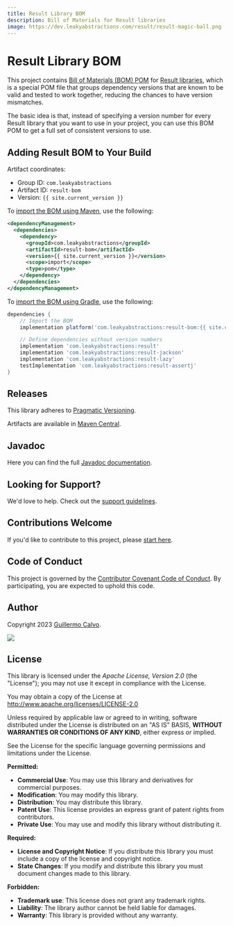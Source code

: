 ```yaml
---
title: Result Library BOM
description: Bill of Materials for Result libraries
image: https://dev.leakyabstractions.com/result/result-magic-ball.png
---
```


# Result Library BOM

This project contains [Bill of Materials (BOM) POM][BILL_OF_MATERIALS] for [Result libraries][RESULT_LIBRARY], which is
a special POM file that groups dependency versions that are known to be valid and tested to work together, reducing the
chances to have version mismatches.

The basic idea is that, instead of specifying a version number for every Result library that you want to use in your
project, you can use this BOM POM to get a full set of consistent versions to use.


## Adding Result BOM to Your Build

Artifact coordinates:

- Group ID: `com.leakyabstractions`
- Artifact ID: `result-bom`
- Version: `{{ site.current_version }}`

To [import the BOM using Maven][MAVEN_IMPORT_BOM], use the following:

```xml
<dependencyManagement>
  <dependencies>
    <dependency>
      <groupId>com.leakyabstractions</groupId>
      <artifactId>result-bom</artifactId>
      <version>{{ site.current_version }}</version>
      <scope>import</scope>
      <type>pom</type>
    </dependency>   
  </dependencies>
</dependencyManagement>
```

To [import the BOM using Gradle][GRADLE_IMPORT_BOM], use the following:

```gradle
dependencies {
    // Import the BOM
    implementation platform('com.leakyabstractions:result-bom:{{ site.current_version }}')

    // Define dependencies without version numbers
    implementation 'com.leakyabstractions:result'
    implementation 'com.leakyabstractions:result-jackson'
    implementation 'com.leakyabstractions:result-lazy'
    testImplementation 'com.leakyabstractions:result-assertj'
}
```


## Releases

This library adheres to [Pragmatic Versioning][PRAGVER].

Artifacts are available in [Maven Central][ARTIFACTS].


## Javadoc

Here you can find the full [Javadoc documentation][JAVADOC].


## Looking for Support?

We'd love to help. Check out the [support guidelines][SUPPORT].


## Contributions Welcome

If you'd like to contribute to this project, please [start here][CONTRIBUTING].


## Code of Conduct

This project is governed by the [Contributor Covenant Code of Conduct][CODE_OF_CONDUCT].
By participating, you are expected to uphold this code.


## Author

Copyright 2023 [Guillermo Calvo][AUTHOR].

[![][GUILLERMO_IMAGE]][GUILLERMO]


## License

This library is licensed under the *Apache License, Version 2.0* (the "License");
you may not use it except in compliance with the License.

You may obtain a copy of the License at <http://www.apache.org/licenses/LICENSE-2.0>

Unless required by applicable law or agreed to in writing, software distributed under the License
is distributed on an "AS IS" BASIS, **WITHOUT WARRANTIES OR CONDITIONS OF ANY KIND**, either express or implied.

See the License for the specific language governing permissions and limitations under the License.


**Permitted:**

- **Commercial Use**: You may use this library and derivatives for commercial purposes.
- **Modification**: You may modify this library.
- **Distribution**: You may distribute this library.
- **Patent Use**: This license provides an express grant of patent rights from contributors.
- **Private Use**: You may use and modify this library without distributing it.

**Required:**

- **License and Copyright Notice**: If you distribute this library you must include a copy of the license and copyright
  notice.
- **State Changes**: If you modify and distribute this library you must document changes made to this library.

**Forbidden:**

- **Trademark use**: This license does not grant any trademark rights.
- **Liability**: The library author cannot be held liable for damages.
- **Warranty**: This library is provided without any warranty.


[ARTIFACTS]:                    https://search.maven.org/artifact/com.leakyabstractions/result-bom/
[AUTHOR]:                       https://github.com/guillermocalvo/
[BILL_OF_MATERIALS]:            https://reflectoring.io/maven-bom/
[CODE_OF_CONDUCT]:              https://dev.leakyabstractions.com/result/CODE_OF_CONDUCT.html
[CONTRIBUTING]:                 https://dev.leakyabstractions.com/result/CONTRIBUTING.html
[GRADLE_IMPORT_BOM]:            https://docs.gradle.org/current/userguide/platforms.html#sub:bom_import
[GUILLERMO]:                    https://guillermo.dev/
[GUILLERMO_IMAGE]:              https://guillermo.dev/assets/images/thumb.png
[JAVADOC]:                      https://dev.leakyabstractions.com/result/javadoc/
[MAVEN_IMPORT_BOM]:             https://maven.apache.org/guides/introduction/introduction-to-dependency-mechanism.html#bill-of-materials-bom-poms
[PRAGVER]:                      https://pragver.github.io/
[RESULT_LIBRARY]:               https://dev.leakyabstractions.com/result/
[SUPPORT]:                      https://dev.leakyabstractions.com/result/SUPPORT.html
